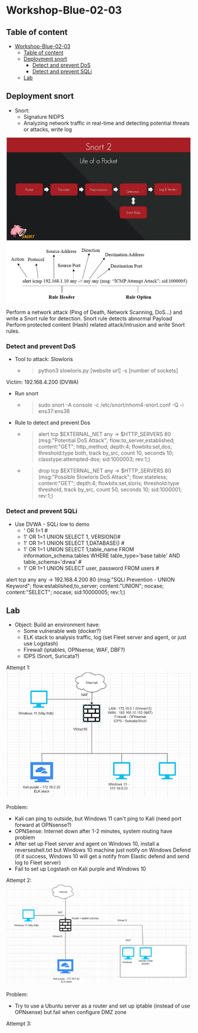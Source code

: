 # Workshop-Blue-02-03

## Table of content
- [Workshop-Blue-02-03](#workshop-blue-02-03)
  - [Table of content](#table-of-content)
  - [Deployment snort](#deployment-snort)
    - [Detect and prevent DoS](#detect-and-prevent-dos)
    - [Detect and prevent SQLi](#detect-and-prevent-sqli)
  - [Lab](#lab)
  



## Deployment snort

- Snort: 
  - Signature NIDPS
  - Analyzing network traffic in real-time and detecting potential threats or attacks, write log

![](IMG/2023-04-05-08-41-49.png)
![](IMG/2023-04-05-08-42-31.png)

Perform a network attack (Ping of Death, Network Scanning, DoS...) and write a Snort rule for detection.
Snort rule detects abnormal Payload
Perform protected content (Hash) related attack/intrusion and write Snort rules.

### Detect and prevent DoS

- Tool to attack: Slowloris
  - > python3 slowloris.py [website url] -s [number of sockets]
  
Victim: 192.168.4.200 (DVWA)

- Run snort
  - > sudo snort -A console -c /etc/snort/nhom4-snort.conf -Q -i ens37:ens38

- Rule to detect and prevent Dos
  - > alert tcp $EXTERNAL_NET any -> $HTTP_SERVERS 80 (msg:"Potential DoS Attack"; flow:to_server,established; content:"GET"; http_method; depth:4; flowbits:set,dos; threshold:type both, track by_src, count 10, seconds 10; classtype:attempted-dos; sid:1000003; rev:1;)

  - > drop tcp $EXTERNAL_NET any -> $HTTP_SERVERS 80 (msg:"Possible Slowloris DoS Attack"; flow:stateless; content:"GET"; depth:4; flowbits:set,sloris; threshold:type threshold, track by_src, count 50, seconds 10; sid:1000001; rev:1;)


### Detect and prevent SQLi

- Use DVWA - SQLi low to demo
  - ' OR 1=1 #
  - 1' OR 1=1 UNION SELECT 1, VERSION()#
  - 1' OR 1=1 UNION SELECT 1,DATABASE() #
  - 1' OR 1=1 UNION SELECT 1,table_name FROM  information_schema.tables WHERE table_type='base table' AND table_schema='dvwa' #
  - 1' OR 1=1 UNION SELECT user, password FROM users #

alert tcp any any -> 192.168.4.200 80 (msg:"SQLi Prevention - UNION Keyword"; flow:established,to_server; content:"UNION"; nocase; content:"SELECT"; nocase; sid:10000005; rev:1;)

## Lab

- Object: Build an environment have:
  - Some vulnerable web (docker?)
  - ELK stack to analysis traffic, log (set Fleet server and agent, or just use Logstash)
  - Firewall (iptables, OPNsense, WAF, DBF?)
  - IDPS (Snort, Suricata?)


Attempt 1:
![](IMG/2023-04-15-08-36-26.png)

Problem:
- Kali can ping to outside, but Windows 11 can't ping to Kali (need port forward at OPNsense?)
- OPNSense: Internet down after 1-2 minutes, system routing have problem
- After set up Fleet server and agent on Windows 10, install a reverseshell.txt but Windows 10 machine just notify on Windows Defend (if it success, Windows 10 will get a notify from Elastic defend and send log to Fleet server)
- Fail to set up Logstash on Kali purple and Windows 10

Attempt 2:
![](IMG/2023-04-15-08-36-42.png)

Problem:
- Try to use a Ubuntu server as a router and set up iptable (instead of use OPNsense) but fail when configure DMZ zone

Attempt 3:



